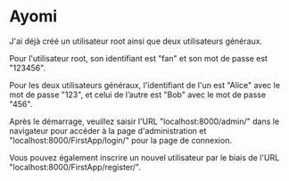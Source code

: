 # Ayomi

J'ai déjà créé un utilisateur root ainsi que deux utilisateurs généraux.

Pour l'utilisateur root, son identifiant est "fan" et son mot de passe est "123456".

Pour les deux utilisateurs généraux, l'identifiant de l'un est "Alice" avec le mot de passe "123", et celui de l’autre est "Bob" avec le mot de passe "456".

Après le démarrage, veuillez saisir l'URL "localhost:8000/admin/" dans le navigateur pour accéder à la page d'administration et "localhost:8000/FirstApp/login/" pour la page de connexion.

Vous pouvez également inscrire un nouvel utilisateur par le biais de l'URL "localhost:8000/FirstApp/register/".
